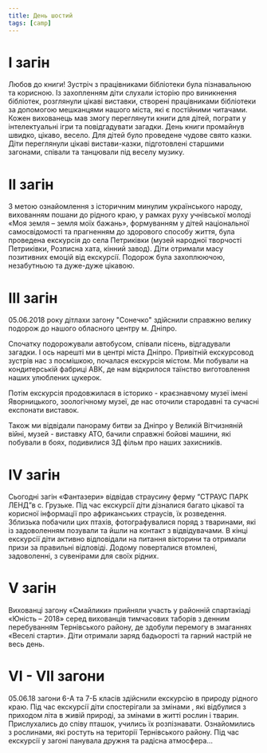 ```yaml
---
title: День шостий
tags: [camp]
---
```


# І загін

Любов до книги! Зустріч з працівниками бібліотеки була пізнавальною та корисною. Із захопленням діти слухали історію про виникнення бібліотек, розглянули цікаві виставки, створені працівниками бібліотеки за допомогою мешканцями нашого міста, які є постійними читачами. Кожен вихованець мав змогу переглянути книги для дітей, пограти у інтелектуальні ігри та повідгадувати загадки. День книги промайнув швидко, цікаво, весело. Для дітей було проведене чудове свято казки. Діти переглянули цікаві вистави-казки, підготовлені старшими загонами, співали та танцювали під веселу музику.

<slideshow id="72157697133398624"></slideshow>

# ІІ загін

З метою ознайомлення з історичним минулим українського народу, вихованням пошани до рідного краю, у рамках руху учнівської молоді «Моя земля – земля моїх бажань», формуванням у дітей національної самосвідомості та прагненням до здорового способу життя, була проведена екскурсія до села Петриківки (музей народної творчості Петриківки, Розписна хата, кінний завод). Діти отримали масу позитивних емоцій від екскурсії. Подорож була захоплюючою, незабутньою та дуже-дуже цікавою.

<slideshow id="72157696170695361"></slideshow>

# ІІІ загін

05.06.2018 року дітлахи загону "Сонечко" здійснили справжню велику подорож до нашого обласного центру м. Дніпро.

Спочатку подорожували автобусом, співали пісень, відгадували загадки. І ось нарешті ми в центрі міста Дніпро. Привітній екскурсовод зустрів нас з посмішкою, почалася екскурсія містом. Ми побували на кондитерській фабриці АВК, де нам відкрилося таїнство виготовлення наших улюблених цукерок.

Потім екскурсія продовжилася в історико - краєзнавчому музеї імені Яворницького, зоологічному музеї, де нас оточили стародавні та сучасні експонати виставок.

Також ми відвідали панораму битви за Дніпро у Великій Вітчизняній війні, музей - виставку АТО, бачили справжні бойові машини, які побували в боях, подивилися 3Д фільм про наших захисників.

<slideshow id="72157695991449801"></slideshow>

# IV загін

Сьогодні загін «Фантазери» відвідав страусину ферму “СТРАУС ПАРК ЛЕНД”в с. Грузьке. Під час екскурсії діти дізналися багато цікавої та корисної інформації про африканських страусів, їх розведення. Зблизька побачили цих птахів, фотографувалися поряд з тваринами, які із задоволенням позували та йшли на контакт з відвідувачами. В кінці екскурсії діти активно відповідали на питання вікторини та отримали призи за правильні відповіді. Додому поверталися втомлені, задоволенні, з сувенірами для своїх рідних.

<slideshow id="72157697133423674"></slideshow>

# V загін

Вихованці загону «Смайлики» прийняли участь у районній спартакіаді «Юність – 2018» серед вихованців тимчасових таборів з денним перебуванням Тернівського району, де здобули перемогу в змаганнях «Веселі старти». Діти отримали заряд бадьорості та гарний настрій не весь день.

<slideshow id="72157694570433932"></slideshow>

# VI - VII загони

05.06.18 загони 6-А та 7-Б класів здійснили екскурсію в природу рідного краю. Під час екскурсії діти спостерігали за змінами , які відбулися з приходом літа в живій природі, за змінами в житті рослин і тварин. Прислухались до співу пташок, учились їх розпізнавати. Ознайомились з рослинами, які ростуть на території Тернівського району. Під час екскурсії у загоні панувала дружня та радісна атмосфера...

<slideshow id="72157667792596427"></slideshow>
